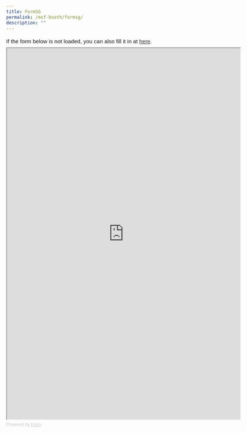 ```yaml
---
title: FormSG
permalink: /msf-booth/formsg/
description: ""
---
```

<div style="font-family: Sans-Serif; font-size: 15px; color: #000; opacity: 0.9; padding-top: 5px; padding-bottom: 8px;"> If the form below is not loaded, you can also fill it in at <a href="https://form.gov.sg/64c200b901f645001264b38c">here</a>. </div> <!-- Change the width and height values to suit you best --> <iframe style="width: 125%; height: 1000px" src="https://form.gov.sg/64c200b901f645001264b38c" id="iframe"></iframe> <div style="font-family: Sans-Serif; font-size: 12px; color: #999; opacity: 0.5; padding-top: 5px;"> Powered by <a style="color: #999" href="https://form.gov.sg">Form</a> </div>